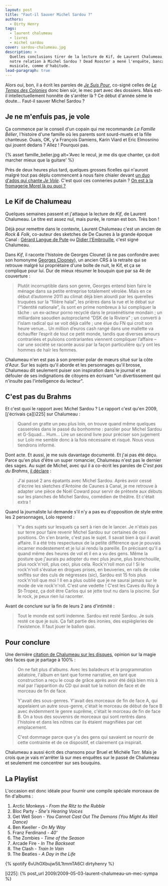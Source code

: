 ```yaml
---
layout: post
title: "Faut-il Sauver Michel Sardou ?"
authors:
  - Dirty Henry
tags:
  - laurent chalumeau
  - livres
  - michel sardou
cover: sardou-chalumeau.jpg
description: >
  Quelles conclusions tirer de la lecture de Kif, de Laurent Chalumeau, sur
  notre relation à Michel Sardou ? Dead Rooster a mené l'enquête, bancale et
  musicale, comme d'habitude.
lead-paragraph: true
---
```


Alors oui, bon, il a écrit les paroles de [_Je Suis Pour_][1], co-signé celles
de [_Le Temps des Colonies_][2] donc bien sûr, le mec part avec des dossiers.
Mais est-il intellectuellement honnête de s'arrêter là ? Ce début d'année sème
le doute… Faut-il sauver Michel Sardou ?

## Je ne m'enfuis pas, je vole

Ça commence par le conseil d'un copain qui me recommande _La Famille Bélier_,
l'histoire d'une famille où les parents sont sourd-muets et la fille chanteuse.
Ouais, OK, y'a François Damiens, Karin Viard et Eric Elmosnino qui jouent dedans
? Allez ! Pourquoi pas.

{% asset famille_belier.jpg alt='Avec le recul, je me dis que chanter, ça doit marcher mieux que la guitare' %}

Près de deux heures plus tard, quelques grosses ficelles qui n'auront malgré
tout pas déplu commencent à nous faire chialer devant [un duo d'ados qui chante
_Je Vole_][3]. C'est quoi ces conneries putain ? [On est à la fromagerie Morel
là ou quoi ?][4]

## Le Kif de Chalumeau

Quelques semaines passent et j'attaque la lecture de _Kif_, de Laurent
Chalumeau. Le titre est assez nul, mais purée, le roman est bon. Très bon !

Déjà pour remettre dans le contexte, Laurent Chalumeau c'est un ancien de _Rock
& Folk_, co-auteur des sketches de De Caunes à la grande époque Canal : [Gérard
Langue de Pute][5] ou [Didier l'Embrouille][6], c'est signé Chalumeau.

Dans _Kif_, il raconte l'histoire de Georges Clounet (à ne pas confondre avec
son homonyme [Georges Clooney][7]), un ancien CRS à la retraite qui se retrouve
malgré lui propriétaire d'une boîte de nuit, le Kif, et ça se complique pour
lui. Dur de mieux résumer le bouquin que par sa 4è de couverture :

> Plutôt incorruptible dans son genre, Georges entend bien faire le ménage dans
> sa petite entreprise totalement vérolée. Mais en ce début d’automne 2011 au
> climat déjà bien alourdi par les querelles truquées sur la “filière halal”,
> les prières dans la rue et le débat sur l’“identité nationale”, ils sont en
> prime nombreux à lui compliquer la tâche : un ex-acteur porno recyclé dans le
> proxénétisme mondain ; un milliardaire saoudien autoproclamé “DSK de la
> Riviera” ; un converti à l’islam radical qui se voit déjà calife ; une élue du
> FN qui croit son heure venue… Un million d’euros cash rangé dans une mallette
> va échauffer l’esprit de tout ce petit monde, tandis que diverses amours
> contrariées et pulsions contrariantes viennent compliquer l’affaire – car une
> société se raconte aussi par la façon particulière qu’y ont les hommes de haïr
> les femmes.

Chalumeau n'en est pas à son premier polar de mœurs situé sur la côte d'Azur.
Sur les sujets qu'il aborde et les personnages qu'il brosse, Chalumeau dit
seulement puiser son inspiration dans le journal et se défouler de ses
indignations de citoyens en écrivant "un divertissement qui n'insulte pas
l'intelligence du lecteur".

## C'est pas du Brahms

Et c'est quoi le rapport avec Michel Sardou ? Le rapport c'est qu'en 2009,
[j'écrivais ça][i225] sur Chalumeau :

> Quand on gratte un peu plus loin, on trouve quand même quelques casseroles
> dans le passé du bonhomme : parolier pour Michel Sardou et G-Squad… Hum… Lire
> un second livre pour préciser son jugement sur Lolo me semble donc à la fois
> nécessaire et risqué. Nous vous tiendrons informé.

Dont acte. Et aussi, je me suis davantage documenté. Et j'ai pas été déçu. Parce
qu'en plus d'être un super romancier, Chalumeau n'est pas le dernier des sages.
Au sujet de Michel, avec qui il a co-écrit les paroles de _C'est pas du Brahms_,
[il déclare][9] :

> J'ai passé 2 ans épatants avec Michel Sardou. Après avoir cessé d'écrire les
> sketches d'Antoine de Caunes à Canal, je me retrouve à adapter une pièce de
> Noël Coward pour servir de prétexte aux débuts sur les planches de Michel
> Sardou, comédien de théâtre. Et c'était extra !

Quand la journaliste lui demande s'il n'y a pas eu d'opposition de style entre
les 2 personnages, Lolo reprend :

> Y'a des sujets sur lesquels ça sert à rien de le lancer. Je n'étais pas sur
> terre pour faire revenir Michel Sardou sur certaines de ces positions. On s'en
> branle, c'est pas le sujet. Il savait bien à qui il avait affaire. Il a été
> très respectueux de la petite différence que je pouvais incarner modestement
> et je lui ai rendu la pareille. En précisant qu'il a quand même des heures de
> vol et il en a vu des gens. Même la posture que j'aurais pu adopter du mec
> plus jeune, plus branchouille, plus rock'n'roll, plus ceci, plus cela.
> Rock'n'roll mon cul ! Si le rock'n'roll s'évalue en drogues prises, en
> beuveries, en rails de coke sniffés sur des culs de négresses (sic), Sardou
> est 15 fois plus rock'n'roll que moi ! Il en a plus oublié que je ne saurai
> jamais sur le mode de vie rock'n'roll. C'est une vedette ! C'est les Caves du
> Roy à St-Tropez, ça doit être Carlos qui se jette tout nu dans la piscine. Sur
> le rock, je peux rien lui raconter.

Avant de conclure sur la fin de leurs 2 ans d'intimité :

> Tout le monde est sorti indemne. Sardou est resté Sardou. Je suis resté ce que
> je suis. Ça fait partie des ironies, des espiègleries de l'existence. Il faut
> jouer le ballon quoi.

## Pour conclure

Une dernière [citation de Chalumeau sur les disques][10], opinion sur la magie
des faces que je partage à 100% :

> On ne fait plus d'albums. Avec les baladeurs et la programmation aléatoire,
> l'album en tant que forme narrative, en tant que construction a reçu le coup
> de grâce après avoir été déjà bien mis à mal par l'apparition du CD qui avait
> tué la notion de face et de morceau de fin de face.
>
> Y'avait des sous-genres. Y'avait des morceaux de fin de face A, qui appelaient
> un autre sous-genre, c'était le morceau de début de face B avec évidemment le
> genre suprême, c'était le morceau de fin de face B. On a tous des souvenirs de
> morceaux qui sont rentrés dans l'histoire et dans les nôtres car ils étaient
> magnifiées par cet emplacement.
>
> C'est dommage parce que y'a des gens qui savaient se nourrir de cette
> contrainte et de ce dispositif, et clairement ça inspirait.

Chalumeau a aussi écrit des chansons pour Bruel et Michèle Torr. Mais je crois
que je vais m'arrêter là sur mes enquêtes sur le passé de Chalumeau et seulement
me concentrer sur ses bouquins.

## La Playlist

L'occasion est donc idéale pour fournir une compile spéciale morceaux de fin
d'albums :

1. Arctic Monkeys - _From the Ritz to the Rubble_
2. Bloc Party - _She's Hearing Voices_
3. Get Well Soon - _You Cannot Cast Out The Demons (You Might As Well Dance)_
4. Ben Kweller - _On My Way_
5. Franz Ferdinand - _40'_
6. The Zombies - _Time of the Season_
7. Arcade Fire - _In The Backseat_
8. The Clash - _Train In Vain_
9. The Beatles - _A Day in the Life_

{% spotify 6vUhOXbujw5lL1tmmTA6CI dirtyhenry %}

[1]: http://www.paroles.net/michel-sardou/paroles-je-suis-pour
[2]: http://www.paroles.net/michel-sardou/paroles-le-temps-des-colonies
[3]: https://youtu.be/McF-ZsJi9Qo
[4]: https://youtu.be/Ihlr1GZhBXw
[5]: https://youtu.be/YL-tKWyrzuk
[6]: https://youtu.be/5iSeilVIvXU
[7]: http://georgesclooney.blogspot.fr
[9]: https://youtu.be/4OWp0nT9P0Y
[10]: https://youtu.be/Etu2yx_oEsg

[i225]: {% post_url 2009/2009-05-03-laurent-chalumeau-un-mec-sympa %}
